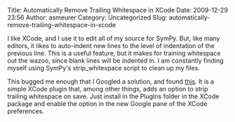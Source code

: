 Title: Automatically Remove Trailing Whitespace in XCode
Date: 2009-12-29 23:56
Author: asmeurer
Category: Uncategorized
Slug: automatically-remove-trailing-whitespace-in-xcode

I like XCode, and I use it to edit all of my source for SymPy. But, like
many editors, it likes to auto-indent new lines to the level of
indentation of the previous line. This is a useful feature, but it makes
for training whitespace out the wazoo, since blank lines will be
indented in. I am constantly finding myself using SymPy's
strip\_whitespace script to clean up my files.

This bugged me enough that I Googled a solution, and found [this][]. It
is a simple XCode plugin that, among other things, adds an option to
strip trailing whitespace on save. Just install in the PlugIns folder in
the XCode package and enable the option in the new Google pane of the
XCode preferences.

  [this]: http://code.google.com/p/google-toolbox-for-mac/wiki/GTMXcodePlugin
